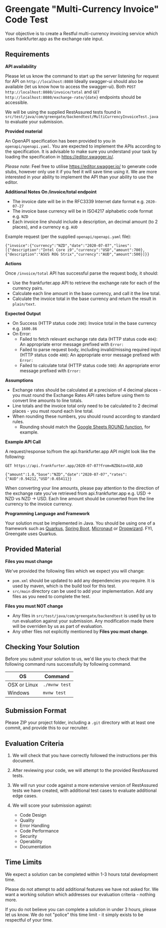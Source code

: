# Greengate "Multi-Currency Invoice" Code Test

Your objective is to create a Restful multi-currency invoicing service which uses frankfurter.app as the exchange rate input.

## Requirements

**API availability**

Please let us know the command to start up the server listening for request for API on `http://localhost:8080` Ideally swagger-ui should also be available (let us know how to access the swagger-ui). Both `POST http://localhost:8080/invoice/total` and `GET http://localhost:8080/exchange-rate/{date}` endpoints should be accessible.

We will be using the supplied RestAssured tests found in `src/test/java/com/greengate/backendtest/MultiCurrencyInvoiceTest.java` to evaluate your submission.

**Provided material**

An OpenAPI specification has been provided to you in `openapi/openapi.yaml`. You are expected to implement the APIs according to the specification. It is advisable to make sure you understand your task by loading the specification in https://editor.swagger.io/.

_Please note_: Feel free to utilise https://editor.swagger.io/ to generate code stubs, however only use it if you feel it will save time using it. We are more interested in your ability to implement the API than your ability to use the editor.

**Additional Notes On /invoice/total endpoint**

- The invoice date will be in the RFC3339 Internet date format e.g. `2020-07-27`
- The invoice base currency will be in ISO4217 alphabetic code format e.g. `NZD`
- Each invoice line should include a description, an decimal amount (to 2 places), and a currency e.g. `AUD`

Example request (per the supplied `openapi/openapi.yaml` file):

```
{"invoice":{"currency":"NZD","date":"2020-07-07","lines":[{"description":"Intel Core i9","currency":"USD","amount":700},{"description":"ASUS ROG Strix","currency":"AUD","amount":500}]}}
```

**Actions**

Once `/invoice/total` API has successful parse the request body, it should:

- Use the frankfurter.app API to retrieve the exchange rate for each of the currency pairs.
- Calculate each line amount in the base currency, and call it the line total.
- Calculate the invoice total in the base currency and return the result in `plain/text`.

**Expected Output**

- On Success (HTTP status code `200`): Invoice total in the base currency e.g. `1600.86`
- On Error:
  - Failed to fetch relevant exchange rate data (HTTP status code `404`): An appropriate error message prefixed with `Error: `
  - Failed to parse request body, including invalid/missing required input (HTTP status code `400`): An appropriate error message prefixed with `Error: `
  - Failed to calculate total (HTTP status code `500`): An appropriate error message prefixed with `Error:`

**Assumptions**

- Exchange rates should be calculated at a precision of 4 decimal places - you must round the Exchange Rates API rates before using them to convert line amounts to line totals.
- Line totals and the invoice total only need to be calculated to 2 decimal places - you must round each line total.
- When rounding these numbers, you should round according to standard rules.
  - Rounding should match the [Google Sheets ROUND function](https://support.google.com/docs/answer/3093440?hl=en), for example.

**Example API Call**

A request/response to/from the api.frankfurter.app API might look like the following:

`GET https://api.frankfurter.app/2020-07-07?from=NZD&to=USD,AUD`

```
{"amount":1.0,"base":"NZD","date":"2020-07-07","rates":{"AUD":0.94212,"USD":0.65411}}
```

When converting your line amounts, please pay attention to the direction of the exchange rate you've retrieved from api.frankfurter.app e.g. USD -> NZD vs NZD -> USD. Each line amount should be converted from the line currency to the invoice currency.

**Programming Language and Framework**

Your solution must be implemented in Java. You should be using one of a framework such as [Quarkus](https://quarkus.io/), [Spring Boot](https://spring.io/projects/spring-boot), [Micronaut](https://micronaut.io/) or [Dropwizard](https://www.dropwizard.io/en/stable/). FYI, Greengate uses Quarkus.

## Provided Material

**Files you must change**

We've provided the following files which we expect you will change:

- `pom.xml` should be updated to add any dependencies you require. It is used by maven, which is the build tool for this test.
- `src/main` directory can be used to add your implementation. Add any files as you need to complete the test.

**Files you must NOT change**

- Any files in `src/test/java/com/greengate/backendtest` is used by us to run evaluation against your submission. Any modification made there will be overriden by us as part of evaluation.
- Any other files not explicitly mentioned by **Files you must change**.

## Checking Your Solution

Before you submit your solution to us, we'd like you to check that the following command runs successfully by following command.

| OS           | Command       |
| ------------ | ------------- |
| OSX or Linux | `./mvnw test` |
| Windows      | `mvnw test`   |

## Submission Format

Please ZIP your project folder, including a `.git` directory with at least one commit, and provide this to our recruiter.

## Evaluation Criteria

1. We will check that you have correctly followed the instructions per this document.

2. After reviewing your code, we will attempt to the provided RestAssured tests.

3. We will run your code against a more extensive version of RestAssured tests we have created, with additional test cases to evaluate additional edge cases.

4. We will score your submission against:

   - Code Design
   - Quality
   - Error Handling
   - Code Performance
   - Security
   - Operability
   - Documentation

## Time Limits

We expect a solution can be completed within 1-3 hours total development time.

Please do not attempt to add additional features we have not asked for. We want a working solution which addresses our evaluation criteria - nothing more.

If you do not believe you can complete a solution in under 3 hours, please let us know. We do not "police" this time limit - it simply exists to be respectful of your time.
